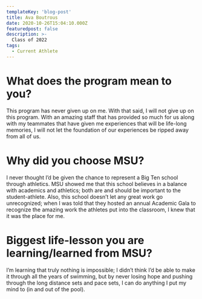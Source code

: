 ```yaml
---
templateKey: 'blog-post'
title: Ava Boutrous
date: 2020-10-26T15:04:10.000Z
featuredpost: false
description: >-
  Class of 2022
tags:
  - Current Athlete
---
```


# What does the program mean to you?
This program has never given up on me. With that said, I will not give up on this program.  With an amazing staff that has provided so much for us along with my teammates that have given me experiences that will be life-long memories, I will not let the foundation of our experiences be ripped away from all of us.  


# Why did you choose MSU?
I never thought I’d be given the chance to represent a Big Ten school through athletics. MSU showed me that this school believes in a balance with academics and athletics; both are and should be important to the student-athlete. Also, this school doesn’t let any great work go unrecognized; when I was told that they hosted an annual Academic Gala to recognize the amazing work the athletes put into the classroom, I knew that it was the place for me. 

# Biggest life-lesson you are learning/learned from MSU?

I’m learning that truly nothing is impossible; I didn’t think I’d be able to make it through all the years of swimming, but by never losing hope and pushing through the long distance sets and pace sets, I can do anything I put my mind to (in and out of the pool). 